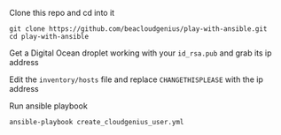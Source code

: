 Clone this repo and cd into it

    git clone https://github.com/beacloudgenius/play-with-ansible.git
    cd play-with-ansible
    
Get a Digital Ocean droplet working with your `id_rsa.pub` and grab its ip address

Edit the `inventory/hosts` file and replace `CHANGETHISPLEASE` with the ip address

Run ansible playbook

    ansible-playbook create_cloudgenius_user.yml
